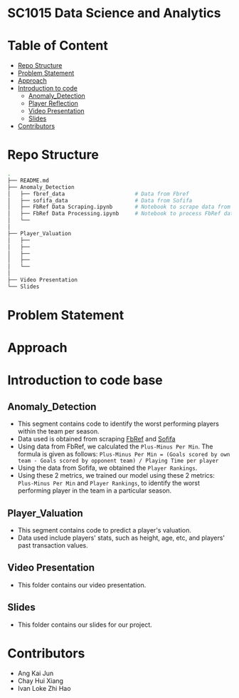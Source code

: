 # SC1015 Data Science and Analytics

# Table of Content
- [Repo Structure](#Repo-Structure)
- [Problem Statement](#Problem-Statement)
- [Approach](#Approach)
- [Introduction to code](#Introduction-to-code)
  * [Anomaly_Detection](#Anomaly_Detection)
  * [Player Reflection](#Player_Valuation)
  * [Video Presentation](#Video-Presentation)
  * [Slides](#Slides)
- [Contributors](#Contributors)

# Repo Structure
```bash
.
├── README.md
├── Anomaly_Detection
│   ├── fbref_data                      # Data from Fbref
│   ├── sofifa_data                     # Data from Sofifa
│   ├── FbRef Data Scraping.ipynb       # Notebook to scrape data from FbRef
│   ├── FbRef Data Processing.ipynb     # Notebook to process FbRef data
│   └── 
│
├── Player_Valuation
│   ├── 
│   ├── 
│   ├── 
│   ├── 
│   └── 
│
├── Video Presentation
└── Slides
```
# Problem Statement


# Approach


# Introduction to code base

## Anomaly_Detection
- This segment contains code to identify the worst performing players within the team per season.
- Data used is obtained from scraping [FbRef]('https://fbref.com/en/') and [Sofifa](https://sofifa.com/)
- Using data from FbRef, we calculated the `Plus-Minus Per Min`. The formula is given as follows: 
`Plus-Minus Per Min = (Goals scored by own team - Goals scored by opponent team) / Playing Time per player`
- Using the data from Sofifa, we obtained the `Player Rankings`.
- Using these 2 metrics, we trained our model using these 2 metrics: `Plus-Minus Per Min` and `Player Rankings`, to identify the worst performing player in the team in a particular season.

## Player_Valuation
- This segment contains code to predict a player's valuation.
- Data used include players' stats, such as height, age, etc, and players' past transaction values.

## Video Presentation
- This folder contains our video presentation.

## Slides
- This folder contains our slides for our project.

# Contributors
- Ang Kai Jun
- Chay Hui Xiang
- Ivan Loke Zhi Hao
